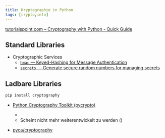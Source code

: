 ```yaml
---
title: Kryptographie in Python
tags: [crypto,info]
---
```


[tutorialspoint.com – Cryptography with Python - Quick Guide](https://www.tutorialspoint.com/cryptography_with_python/cryptography_with_python_quick_guide.htm)



## Standard Libraries

- Cryptographic Services
  - [`hmac` — Keyed-Hashing for Message Authentication](https://docs.python.org/3/library/hmac.html)
  - [`secrets` — Generate secure random numbers for managing secrets](https://docs.python.org/3/library/secrets.html)





## Ladbare Libraries

```bash
pip install cryptography
```



- [Python Cryptography Toolkit (pycrypto)](https://pypi.org/project/pycrypto/)
  - [](https://stackoverflow.com/questions/12524994/encrypt-decrypt-using-pycrypto-aes-256)
  - Scheint nicht mehr weiterentwickelt zu werden ([](https://www.reddit.com/r/Python/comments/5gn3q8/what_crypto_library_should_one_use_in_python/))

- [pyca/cryptography](https://github.com/pyca/cryptography)

